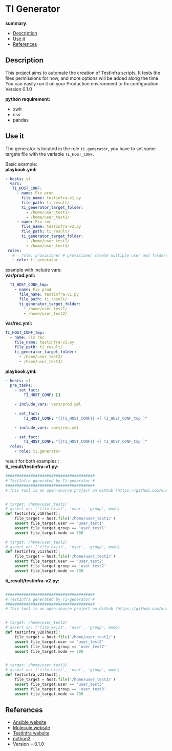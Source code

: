 # TI Generator

__summary__:
  - [Description](#description)
  - [Use it](#use-it)
  - [References](#references)


## Description

  This project aims to automate the creation of TestInfra scripts. It tests the files permissions for now, and more options will be added along the time.
  You can easily run it on your Production environment to fix configuration.  
  Version 0.1.0

  __python requirement:__
  - xwlt
  - csv
  - pandas
## Use it

  The generator is located in the role `ti.generator`, you have to set some targets file
  with the variable `TI_HOST_CONF`.

  Basic example:  
  __playbook.yml:__  
  ```yaml
  - hosts: v1
    vars:
     TI_HOST_CONF:
       - name: Fix prod
         file_name: testinfra-v1.py
         file_path: ti_result/
         ti_generator_target_folder:
           - /home/user_test1/
           - /home/user_test2/
       - name: Fix rec
         file_name: testinfra-v2.py
         file_path: ti_result/
         ti_generator_target_folder:
           - /home/user_test2/
           - /home/user_test3/
   roles:
     # - role: provisioner # provisioner create multiple user and folders tree.
     - role: ti.generator
  ```

  example with include vars:  
  __var/prod.yml:__
  ```yaml
    TI_HOST_CONF_tmp:
      - name: Fix prod
        file_name: testinfra-v1.py
        file_path: ti_result/
        ti_generator_target_folder:
          - /home/user_test1/
          - /home/user_test2/
  ```

  __var/rec.yml:__  
  ```yaml
  TI_HOST_CONF_tmp:
    - name: Fix rec
      file_name: testinfra-v2.py
      file_path: ti_result/
      ti_generator_target_folder:
        - /home/user_test2/
        - /home/user_test3/
  ```

  __playbook.yml:__  
  ```yaml
  - hosts: v1
    pre_tasks:
      - set_fact:
          TI_HOST_CONF: []

      - include_vars: vars/prod.yml

      - set_fact:
          TI_HOST_CONF: "{{TI_HOST_CONF}} +[ TI_HOST_CONF_tmp ]"

      - include_vars: vars/rec.yml

      - set_fact:
          TI_HOST_CONF: "{{TI_HOST_CONF}} +[ TI_HOST_CONF_tmp ]"
    roles:
      - role: ti.generator
  ```

  result for both examples :  
  __ti_result/testinfra-v1.py:__  
  ```py
  #######################################
  # TestInfra generated by Ti-generator #
  #######################################
  # This tool is an open-source project on Github (https://github.com/kuty22/TI_Generator)


  # target: /home/user_test1/
  # assert on: ['file_exist', 'user', 'group', mode]
  def testinfra_v10(host):
      file_target = host.file('/home/user_test1/')
      assert file_target.user == 'user_test1'
      assert file_target.group == 'user_test1'
      assert file_target.mode == 700

  # target: /home/user_test2/
  # assert on: ['file_exist', 'user', 'group', mode]
  def testinfra_v11(host):
      file_target = host.file('/home/user_test2/')
      assert file_target.user == 'user_test2'
      assert file_target.group == 'user_test2'
      assert file_target.mode == 700
  ```

  __ti_result/testinfra-v2.py:__  
  ```py

  #######################################
  # TestInfra generated by Ti-generator #
  #######################################
  # This tool is an open-source project on Github (https://github.com/kuty22/TI_Generator)


  # target: /home/user_test2/
  # assert on: ['file_exist', 'user', 'group', mode]
  def testinfra_v20(host):
      file_target = host.file('/home/user_test2/')
      assert file_target.user == 'user_test2'
      assert file_target.group == 'user_test2'
      assert file_target.mode == 700


  # target: /home/user_test3/
  # assert on: ['file_exist', 'user', 'group', mode]
  def testinfra_v21(host):
      file_target = host.file('/home/user_test3/')
      assert file_target.user == 'user_test3'
      assert file_target.group == 'user_test3'
      assert file_target.mode == 700

  ```

## References
- [Ansible website](https://www.ansible.com)
- [Molecule website](https://molecule.readthedocs.io/en/latest/)
- [TestInfra website](https://testinfra.readthedocs.io/en/latest/)
- [python3](https://docs.python.org/3.6/)
- Version = 0.1.0
